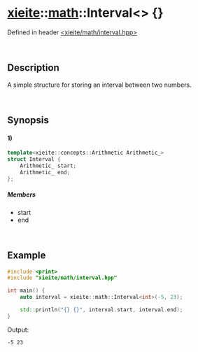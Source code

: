 # [xieite](../../xieite.md)\:\:[math](../../math.md)\:\:Interval\<\> \{\}
Defined in header [<xieite/math/interval.hpp>](../../../include/xieite/math/interval.hpp)

&nbsp;

## Description
A simple structure for storing an interval between two numbers.

&nbsp;

## Synopsis
#### 1)
```cpp
template<xieite::concepts::Arithmetic Arithmetic_>
struct Interval {
    Arithmetic_ start;
    Arithmetic_ end;
};
```
##### Members
- start
- end

&nbsp;

## Example
```cpp
#include <print>
#include "xieite/math/interval.hpp"

int main() {
    auto interval = xieite::math::Interval<int>(-5, 23);

    std::println("{} {}", interval.start, interval.end);
}
```
Output:
```
-5 23
```
